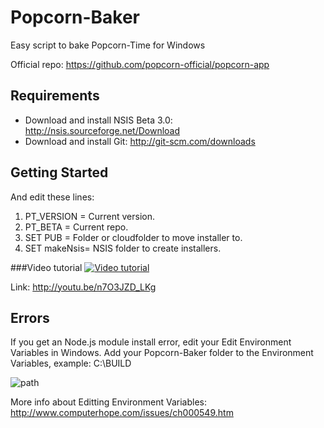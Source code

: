Popcorn-Baker
=============
Easy script to bake Popcorn-Time for Windows

Official repo: https://github.com/popcorn-official/popcorn-app

## Requirements
- Download and install NSIS Beta 3.0: http://nsis.sourceforge.net/Download
- Download and install Git: http://git-scm.com/downloads

## Getting Started
And edit these lines:

1. PT_VERSION = Current version.
2. PT_BETA = Current repo.
3. SET PUB = Folder or cloudfolder to move installer to.
4. SET makeNsis= NSIS folder to create installers.

###Video tutorial
[![Video tutorial](http://img.youtube.com/vi/n7O3JZD_LKg/0.jpg)](http://youtu.be/n7O3JZD_LKg)

Link: http://youtu.be/n7O3JZD_LKg

## Errors
If you get an Node.js module install error, edit your Edit Environment Variables in Windows.
Add your Popcorn-Baker folder to the Environment Variables, example: C:\BUILD

![path](http://www.nextofwindows.com/wp-content/uploads/2010/05/add_to_PATH.png)

More info about Editting Environment Variables: http://www.computerhope.com/issues/ch000549.htm





